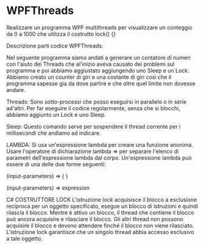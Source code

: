 # WPFThreads
Realizzare un programma WPF multithreads per visualizzare un conteggio da 0 a 1000 che utilizza il costrutto lock() {}

Descrizione parti codice WPFThreads:

Nel seguente programma siamo andati a generare un contatore di numeri con l'aiuto dei Threads che al'inizio  aveva causato dei problemi sul programma e poi abbiamo aggiustato aggiungendo uno Sleep e un Lock. Abbiamo creato un counter di giri e una costante di giri così che il programma sapesse gia da dove partire e che oltre quel limite non dovesse andare.

Threads:
Sono sotto-processi che posso eseguirsi in parallelo o in serie ad'altri. Per far eseguire il codice regolarmente, senza che si blocchi, abbiamo aggiunto un Lock e uno Sleep.

Sleep:
Questo comando serve per sospendere il thread corrente per i millisecondi che andiamo ad indicare.

LAMBDA:
Si usa un'espressione lambda per creare una funzione anonima. Usare l'operatore di dichiarazione lambda => per separare l'elenco di parametri dell'espressione lambda dal corpo. Un'espressione lambda può essere di una delle due forme seguenti:

(input-parameters) => { <sequence-of-statements> }

  (input-parameters) => expression
  
C#  COSTRUTTORE LOCK
  L'istruzione lock acquisisce il blocco a esclusione reciproca per un oggetto specificato, esegue un blocco di istruzioni e quindi rilascia il blocco. Mentre è attivo un blocco, il thread che contiene il blocco può ancora acquisire e rilasciare il blocco. Gli altri thread non possono acquisire il blocco e devono attendere finché il blocco non viene rilasciato. L'istruzione lock garantisce che un singolo thread abbia accesso esclusivo a tale oggetto.
  
  
